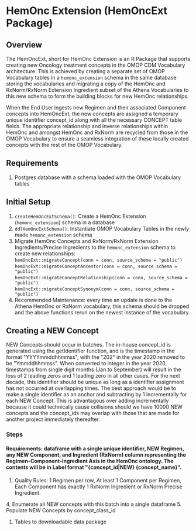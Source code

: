 # HemOnc Extension (HemOncExt Package)  
## Overview  
The HemOncExt, short for HemOnc Extension is an R Package that supports creating new Oncology treatment concepts in the OMOP CDM Vocabulary architecture. This is achieved by creating a separate set of OMOP Vocabulary tables in a `hemonc_extension` schema in the same database storing the vocabularies and migrating a copy of the HemOnc and RxNorm/RxNorm Extension Ingredient subset of the Athena Vocabularies to this new schema to form the building blocks for new HemOnc relationships. 

When the End User ingests new Regimen and their associated Component concepts into HemOncExt, the new concepts are assigned a temporary unique identifier concept_id along with all the necessary CONCEPT table fields. The appropriate relationship and inverse relationships within HemOnc and amongst HemOnc and RxNorm are recycled from those in the OMOP Vocabulary to ensure a seamless integration of these locally created concepts with the rest of the OMOP Vocabulary. 

## Requirements  
1. Postgres database with a schema loaded with the OMOP Vocabulary tables 
  
## Initial Setup
1. `createHemOncExtSchema()`: Create a HemOnc Extension (`hemonc_extension`) schema in a database
2. `ddlHemOncExtSchema()`: Instantiate OMOP Vocabulary Tables in the newly made `hemonc_extension` schema
3. Migrate HemOnc Concepts and RxNorm/RxNorm Extension Ingredients/Precise Ingredients to the `hemonc_extension` schema to create new relationships:  
        `hemOncExt::migrateConcept(conn = conn, source_schema = "public")`  
        `hemOncExt::migrateConceptAncestor(conn = conn, source_schema = "public")`  
        `hemOncExt::migrateConceptRelationship(conn = conn, source_schema = "public")`  
        `hemOncExt::migrateConceptSynonym(conn = conn, source_schema = "public")`          
4. Recommended Maintenance: every time an update is done to the Athena HemOnc or RxNorm vocabulary, this schema should be dropped and the above functions rerun on the newest instance of the vocabulary.  
  
## Creating a NEW Concept  
NEW Concepts should occur in batches. The in-house concept_id is generated using the getIdentifier function, and is the timestamp in the format "YYYYmmddhhmmss", with the "202" in the year 2020 removed to be "Ymmddhhmmss". When converted to integer in the year 2020, timestamps from single digit months (Jan to September) will result in the loss of 2 leading zeros and 1 leading zero in all other cases. For the next decade, this identifier should be unique as long as a identifier assignment has not occurred at overlapping times. The best approach would be to make a single identifier as an anchor and subtracting by 1 incrementally for each NEW Concept. This is advantagous over adding incrementally because it could technically cause collisions should we have 10000 NEW concepts and the concept_ids may overlap with those that are made for another project immediately thereafter. 
  
### Steps  
#### Requirements: dataframe with a single unique identifier, NEW Regimen, any NEW Component, and Ingredient (RxNorm) column representing the Regimen-Component-Ingredient Axis in the HemOnc ontology. The contents will be in Label format "{concept_id|NEW} {concept_name}".  
1. Quality Rules: 1 Regimen per row, At least 1 Component per Regimen, Each Component has exactly 1 RxNorm Ingredient or RxNorm Precise Ingredient.  


4, Enumerate all NEW concepts with this batch into a single dataframe
5. Populate NEW Concepts by concept_class_id
1. Tables to downloadable data package
